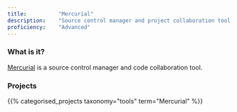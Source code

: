 ```yaml
---
title: 			"Mercurial"
description: 	"Source control manager and project collaboration tool."
proficiency:	"Advanced"
---
```


### What is it?
[Mercurial](https://www.mercurial-scm.org/) is a source control manager and code collaboration tool.

### Projects
{{% categorised_projects taxonomy="tools" term="Mercurial" %}}